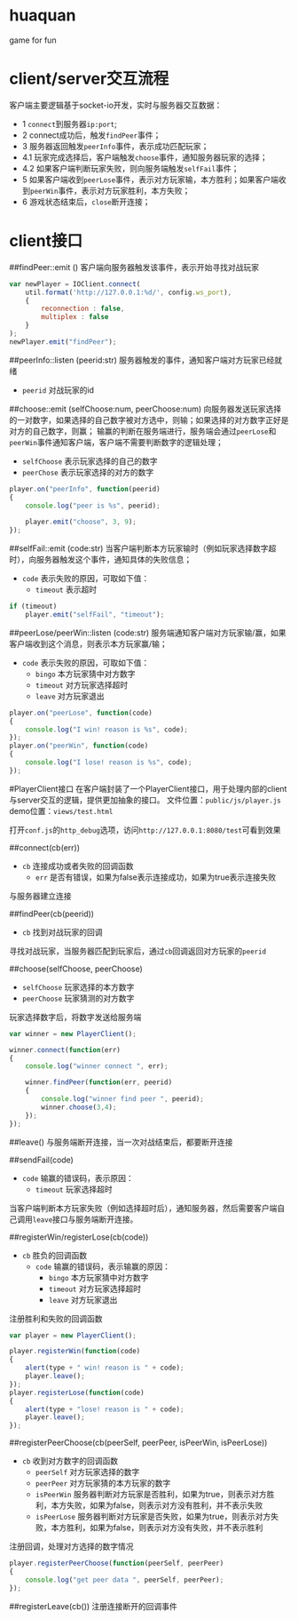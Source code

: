 # huaquan
game for fun

# client/server交互流程
客户端主要逻辑基于socket-io开发，实时与服务器交互数据：
- 1 `connect`到服务器`ip:port`;
- 2 connect成功后，触发`findPeer`事件；
- 3 服务器返回触发`peerInfo`事件，表示成功匹配玩家；
- 4.1 玩家完成选择后，客户端触发`choose`事件，通知服务器玩家的选择；
- 4.2 如果客户端判断玩家失败，则向服务端触发`selfFail`事件；
- 5 如果客户端收到`peerLose`事件，表示对方玩家输，本方胜利；如果客户端收到`peerWin`事件，表示对方玩家胜利，本方失败；
- 6 游戏状态结束后，`close`断开连接；

# client接口
##findPeer::emit ()
客户端向服务器触发该事件，表示开始寻找对战玩家
```js
var newPlayer = IOClient.connect(
    util.format('http://127.0.0.1:%d/', config.ws_port),
    {
        reconnection : false,
        multiplex : false
    }
);
newPlayer.emit("findPeer");
```

##peerInfo::listen (peerid:str)
服务器触发的事件，通知客户端对方玩家已经就绪
 - `peerid` 对战玩家的id

##choose::emit (selfChoose:num, peerChoose:num)
向服务器发送玩家选择的一对数字，如果选择的自己数字被对方选中，则输；如果选择的对方数字正好是对方的自己数字，则赢；
输赢的判断在服务端进行，服务端会通过`peerLose`和`peerWin`事件通知客户端，客户端不需要判断数字的逻辑处理；
 - `selfChoose` 表示玩家选择的自己的数字
 - `peerChose` 表示玩家选择的对方的数字
```js
player.on("peerInfo", function(peerid)
{
    console.log("peer is %s", peerid);
    
    player.emit("choose", 3, 9);
});
```

##selfFail::emit (code:str)
当客户端判断本方玩家输时（例如玩家选择数字超时），向服务器触发这个事件，通知具体的失败信息；
 - `code` 表示失败的原因，可取如下值：
    - `timeout` 表示超时
```js
if (timeout)
    player.emit("selfFail", "timeout");
```

##peerLose/peerWin::listen (code:str) 
服务端通知客户端对方玩家输/赢，如果客户端收到这个消息，则表示本方玩家赢/输；
 - `code` 表示失败的原因，可取如下值：
    - `bingo` 本方玩家猜中对方数字
    - `timeout` 对方玩家选择超时
    - `leave` 对方玩家退出
```js
player.on("peerLose", function(code)
{
    console.log("I win! reason is %s", code);
});
player.on("peerWin", function(code)
{
    console.log("I lose! reason is %s", code);
});
```

#PlayerClient接口
在客户端封装了一个PlayerClient接口，用于处理内部的client与server交互的逻辑，提供更加抽象的接口。
文件位置：`public/js/player.js`
demo位置：`views/test.html`

打开`conf.js`的`http_debug`选项，访问`http://127.0.0.1:8080/test`可看到效果

##connect(cb(err))
 - `cb` 连接成功或者失败的回调函数
    - `err` 是否有错误，如果为false表示连接成功，如果为true表示连接失败

与服务器建立连接

##findPeer(cb(peerid))
 - `cb` 找到对战玩家的回调

寻找对战玩家，当服务器匹配到玩家后，通过`cb`回调返回对方玩家的`peerid`

##choose(selfChoose, peerChoose)
 - `selfChoose` 玩家选择的本方数字
 - `peerChoose` 玩家猜测的对方数字

玩家选择数字后，将数字发送给服务端

```js
var winner = new PlayerClient();

winner.connect(function(err)
{
    console.log("winner connect ", err);

    winner.findPeer(function(err, peerid)
    {
        console.log("winner find peer ", peerid);
        winner.choose(3,4);
    });
});
```

##leave()
与服务端断开连接，当一次对战结束后，都要断开连接

##sendFail(code)
 - `code` 输赢的错误码，表示原因：
     - `timeout` 玩家选择超时

当客户端判断本方玩家失败（例如选择超时后），通知服务器，然后需要客户端自己调用`leave`接口与服务端断开连接。

##registerWin/registerLose(cb(code))
 - `cb` 胜负的回调函数
     - `code` 输赢的错误码，表示输赢的原因：
        - `bingo` 本方玩家猜中对方数字
        - `timeout` 对方玩家选择超时
        - `leave` 对方玩家退出

注册胜利和失败的回调函数

```js
var player = new PlayerClient();

player.registerWin(function(code)
{
    alert(type + " win! reason is " + code);
    player.leave();
});
player.registerLose(function(code)
{
    alert(type + "lose! reason is " + code);
    player.leave();
});
```

##registerPeerChoose(cb(peerSelf, peerPeer, isPeerWin, isPeerLose))
 - `cb` 收到对方数字的回调函数
     - `peerSelf` 对方玩家选择的数字
     - `peerPeer` 对方玩家猜的本方玩家的数字
     - `isPeerWin` 服务器判断对方玩家是否胜利，如果为true，则表示对方胜利，本方失败，如果为false，则表示对方没有胜利，并不表示失败
     - `isPeerLose` 服务器判断对方玩家是否失败，如果为true，则表示对方失败，本方胜利，如果为false，则表示对方没有失败，并不表示胜利

注册回调，处理对方选择的数字情况

```js
player.registerPeerChoose(function(peerSelf, peerPeer)
{
    console.log("get peer data ", peerSelf, peerPeer);
});
```

##registerLeave(cb())
注册连接断开的回调事件
